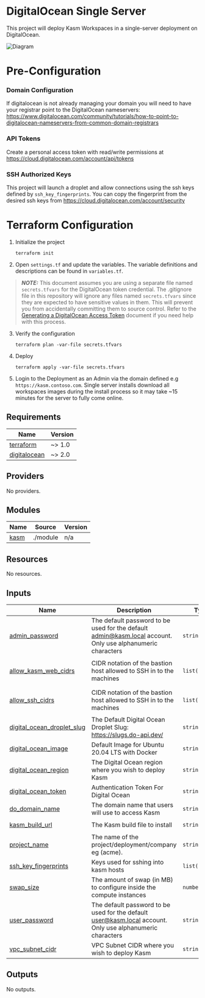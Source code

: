 # DigitalOcean Single Server

This project will deploy Kasm Workspaces in a single-server deployment on DigitalOcean.

![Diagram][Image_Diagram]

[Image_Diagram]: https://f.hubspotusercontent30.net/hubfs/5856039/terraform/diagrams/digitalocean-single-server.png "Diagram"

# Pre-Configuration

### Domain Configuration

If digitalocean is not already managing your domain you will need to have your registrar point to the DigitalOcean nameservers: https://www.digitalocean.com/community/tutorials/how-to-point-to-digitalocean-nameservers-from-common-domain-registrars

### API Tokens

Create a personal access token with read/write permissions at https://cloud.digitalocean.com/account/api/tokens

### SSH Authorized Keys

This project will launch a droplet and allow connections using the ssh keys defined by `ssh_key_fingerprints`. You can copy the fingerprint from the desired ssh keys from https://cloud.digitalocean.com/account/security

# Terraform Configuration

1. Initialize the project

       terraform init

2. Open `settings.tf` and update the variables. The variable definitions and descriptions can be found in `variables.tf`.

> ***NOTE:*** This document assumes you are using a separate file named `secrets.tfvars` for the DigitalOcean token credential. The .gitignore file in this repository will ignore any files named `secrets.tfvars` since they are expected to have sensitive values in them. This will prevent you from accidentally committing them to source control. Refer to the [Generating a DigitalOcean Access Token](https://docs.digitalocean.com/reference/api/create-personal-access-token/) document if you need help with this process.

3. Verify the configuration

       terraform plan -var-file secrets.tfvars

4. Deploy

       terraform apply -var-file secrets.tfvars


5. Login to the Deployment as an Admin via the domain defined e.g `https://kasm.contoso.com`. Single server installs download all workspaces images during the install process so it may take ~15 minutes for the server to fully come online.

<!-- BEGINNING OF PRE-COMMIT-TERRAFORM DOCS HOOK -->
## Requirements

| Name | Version |
|------|---------|
| <a name="requirement_terraform"></a> [terraform](#requirement\_terraform) | ~> 1.0 |
| <a name="requirement_digitalocean"></a> [digitalocean](#requirement\_digitalocean) | ~> 2.0 |

## Providers

No providers.

## Modules

| Name | Source | Version |
|------|--------|---------|
| <a name="module_kasm"></a> [kasm](#module\_kasm) | ./module | n/a |

## Resources

No resources.

## Inputs

| Name | Description | Type | Default | Required |
|------|-------------|------|---------|:--------:|
| <a name="input_admin_password"></a> [admin\_password](#input\_admin\_password) | The default password to be used for the default admin@kasm.local account. Only use alphanumeric characters | `string` | `"changeme"` | no |
| <a name="input_allow_kasm_web_cidrs"></a> [allow\_kasm\_web\_cidrs](#input\_allow\_kasm\_web\_cidrs) | CIDR notation of the bastion host allowed to SSH in to the machines | `list(string)` | <pre>[<br>  "0.0.0.0/0"<br>]</pre> | no |
| <a name="input_allow_ssh_cidrs"></a> [allow\_ssh\_cidrs](#input\_allow\_ssh\_cidrs) | CIDR notation of the bastion host allowed to SSH in to the machines | `list(string)` | <pre>[<br>  "0.0.0.0/0"<br>]</pre> | no |
| <a name="input_digital_ocean_droplet_slug"></a> [digital\_ocean\_droplet\_slug](#input\_digital\_ocean\_droplet\_slug) | The Default Digital Ocean Droplet Slug: https://slugs.do-api.dev/ | `string` | `"s-2vcpu-4gb-intel"` | no |
| <a name="input_digital_ocean_image"></a> [digital\_ocean\_image](#input\_digital\_ocean\_image) | Default Image for Ubuntu 20.04 LTS with Docker | `string` | `"docker-20-04"` | no |
| <a name="input_digital_ocean_region"></a> [digital\_ocean\_region](#input\_digital\_ocean\_region) | The Digital Ocean region where you wish to deploy Kasm | `string` | `"nyc3"` | no |
| <a name="input_digital_ocean_token"></a> [digital\_ocean\_token](#input\_digital\_ocean\_token) | Authentication Token For Digital Ocean | `string` | n/a | yes |
| <a name="input_do_domain_name"></a> [do\_domain\_name](#input\_do\_domain\_name) | The domain name that users will use to access Kasm | `string` | n/a | yes |
| <a name="input_kasm_build_url"></a> [kasm\_build\_url](#input\_kasm\_build\_url) | The Kasm build file to install | `string` | `"https://kasm-static-content.s3.amazonaws.com/kasm_release_1.12.0.d4fd8a.tar.gz"` | no |
| <a name="input_project_name"></a> [project\_name](#input\_project\_name) | The name of the project/deployment/company eg (acme). | `string` | n/a | yes |
| <a name="input_ssh_key_fingerprints"></a> [ssh\_key\_fingerprints](#input\_ssh\_key\_fingerprints) | Keys used for sshing into kasm hosts | `list(string)` | n/a | yes |
| <a name="input_swap_size"></a> [swap\_size](#input\_swap\_size) | The amount of swap (in MB) to configure inside the compute instances | `number` | `2048` | no |
| <a name="input_user_password"></a> [user\_password](#input\_user\_password) | The default password to be used for the default user@kasm.local account. Only use alphanumeric characters | `string` | `"changeme"` | no |
| <a name="input_vpc_subnet_cidr"></a> [vpc\_subnet\_cidr](#input\_vpc\_subnet\_cidr) | VPC Subnet CIDR where you wish to deploy Kasm | `string` | `"10.0.0.0/24"` | no |

## Outputs

No outputs.
<!-- END OF PRE-COMMIT-TERRAFORM DOCS HOOK -->
